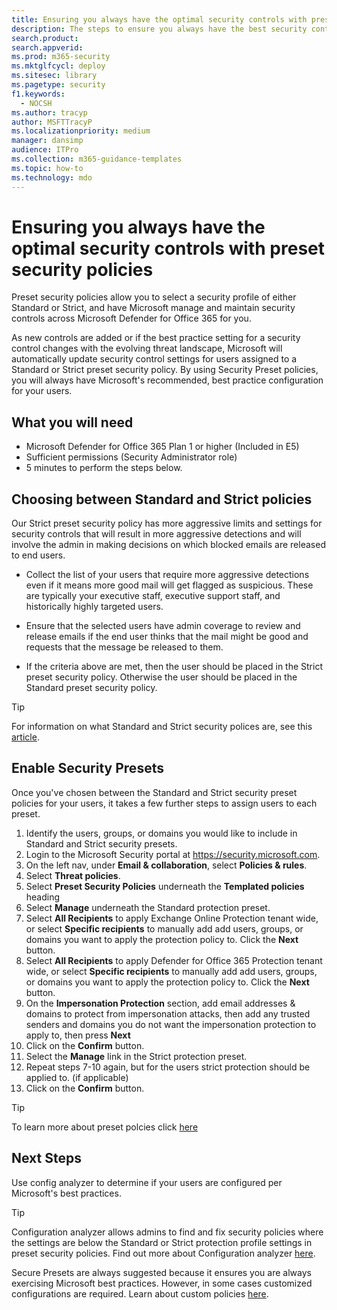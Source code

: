 ```yaml
---
title: Ensuring you always have the optimal security controls with preset security policies
description: The steps to ensure you always have the best security controls with preset security policies. Preset policies let you select a security profile of either Standard or Strict. Microsoft will manage and maintain security controls across Microsoft Defender for Office 365 for you.
search.product: 
search.appverid: 
ms.prod: m365-security
ms.mktglfcycl: deploy
ms.sitesec: library
ms.pagetype: security
f1.keywords: 
  - NOCSH
ms.author: tracyp
author: MSFTTracyP
ms.localizationpriority: medium
manager: dansimp
audience: ITPro
ms.collection: m365-guidance-templates
ms.topic: how-to
ms.technology: mdo
---
```


# Ensuring you always have the optimal security controls with preset security policies

Preset security policies allow you to select a security profile of either Standard or Strict, and have Microsoft manage and maintain security controls across Microsoft Defender for Office 365 for you.

As new controls are added or if the best practice setting for a security control changes with the evolving threat landscape, Microsoft will automatically update security control settings for users assigned to a Standard or Strict preset security policy. By using Security Preset policies, you will always have Microsoft's recommended, best practice configuration for your users.

## What you will need
- Microsoft Defender for Office 365 Plan 1 or higher (Included in E5)
- Sufficient permissions (Security Administrator role)
- 5 minutes to perform the steps below.

## Choosing between Standard and Strict policies

Our Strict preset security policy has more aggressive limits and settings for security controls that will result in more aggressive detections and will involve the admin in making decisions on which blocked emails are released to end users.

- Collect the list of your users that require more aggressive detections even if it means more good mail will get flagged as suspicious. These are typically your executive staff, executive support staff, and historically highly targeted users.

- Ensure that the selected users have admin coverage to review and release emails if the end user thinks that the mail might be good and requests that the message be released to them.

- If the criteria above are met, then the user should be placed in the Strict preset security policy. Otherwise the user should be placed in the Standard preset security policy.

> [!TIP]
> For information on what Standard and Strict security polices are, see this [article](../../office-365-security/recommended-settings-for-eop-and-office365.md).

## Enable Security Presets

Once you've chosen between the Standard and Strict security preset policies for your users, it takes a few further steps to assign users to each preset.

1. Identify the users, groups, or domains you would like to include in Standard and Strict security presets.
1. Login to the Microsoft Security portal at https://security.microsoft.com.
1. On the left nav, under **Email & collaboration**, select **Policies & rules**.
1. Select **Threat policies**.
1. Select **Preset Security Policies** underneath the **Templated policies** heading
1. Select **Manage** underneath the Standard protection preset.
1. Select **All Recipients** to apply Exchange Online Protection tenant wide, or select **Specific recipients** to manually add add users, groups, or domains you want to apply the protection policy to. Click the **Next** button.
1. Select **All Recipients** to apply Defender for Office 365 Protection tenant wide, or select **Specific recipients** to manually add add users, groups, or domains you want to apply the protection policy to. Click the **Next** button.
1. On the **Impersonation Protection** section, add email addresses & domains to protect from impersonation attacks, then add any trusted senders and domains you do not want the impersonation protection to apply to, then press **Next**
3. Click on the **Confirm** button.
4. Select the **Manage** link in the Strict protection preset.
5. Repeat steps 7-10 again, but for the users strict protection should be applied to. (if applicable)
7. Click on the **Confirm** button.

> [!TIP]
> To learn more about preset polcies click [here](../../office-365-security/preset-security-policies.md)

## Next Steps

Use config analyzer to determine if your users are configured per Microsoft's best practices.

> [!TIP]
> Configuration analyzer allows admins to find and fix security policies where the settings are below the Standard or Strict protection profile settings in preset security policies. Find out more about Configuration analyzer [here](../../office-365-security/configuration-analyzer-for-security-policies.md).

Secure Presets are always suggested because it ensures you are always exercising Microsoft best practices. However, in some cases customized configurations are required. Learn about custom policies [here](../../office-365-security/tenant-wide-setup-for-increased-security.md).

